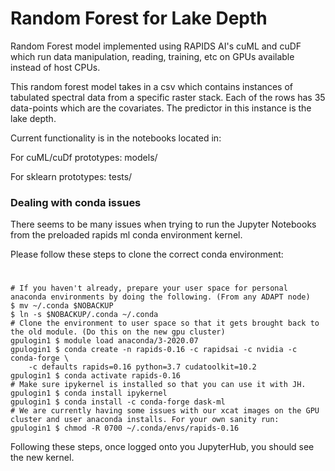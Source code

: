 # Random Forest for Lake Depth

Random Forest model implemented using RAPIDS AI's cuML and cuDF which run data manipulation, reading, training, etc on GPUs available instead of host CPUs. 

This random forest model takes in a csv which contains instances of tabulated spectral data from a specific raster stack. Each of the rows has 35 data-points which are the covariates. The predictor in this instance is the lake depth.

Current functionality is in the notebooks located in:

For cuML/cuDf prototypes: models/

For sklearn prototypes: tests/

### Dealing with conda issues

There seems to be many issues when trying to run the Jupyter Notebooks from the preloaded rapids ml conda environment kernel. 

Please follow these steps to clone the correct conda environment:

#

```
# If you haven't already, prepare your user space for personal anaconda environments by doing the following. (From any ADAPT node)
$ mv ~/.conda $NOBACKUP
$ ln -s $NOBACKUP/.conda ~/.conda
# Clone the environment to user space so that it gets brought back to the old module. (Do this on the new gpu cluster)
gpulogin1 $ module load anaconda/3-2020.07
gpulogin1 $ conda create -n rapids-0.16 -c rapidsai -c nvidia -c conda-forge \
    -c defaults rapids=0.16 python=3.7 cudatoolkit=10.2
gpulogin1 $ conda activate rapids-0.16
# Make sure ipykernel is installed so that you can use it with JH.
gpulogin1 $ conda install ipykernel
gpulogin1 $ conda install -c conda-forge dask-ml
# We are currently having some issues with our xcat images on the GPU cluster and user anaconda installs. For your own sanity run:
gpulogin1 $ chmod -R 0700 ~/.conda/envs/rapids-0.16
```
Following these steps, once logged onto you JupyterHub, you should see the new kernel.
